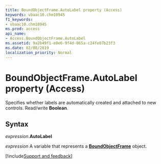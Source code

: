 ```yaml
---
title: BoundObjectFrame.AutoLabel property (Access)
keywords: vbaac10.chm10945
f1_keywords:
- vbaac10.chm10945
ms.prod: access
api_name:
- Access.BoundObjectFrame.AutoLabel
ms.assetid: 9a2b49f1-e0e6-9f4d-065a-c24fe07b23f3
ms.date: 02/08/2019
localization_priority: Normal
---
```



# BoundObjectFrame.AutoLabel property (Access)

Specifies whether labels are automatically created and attached to new controls. Read/write **Boolean**.


## Syntax

_expression_.**AutoLabel**

_expression_ A variable that represents a **[BoundObjectFrame](Access.BoundObjectFrame.md)** object.




[!include[Support and feedback](~/includes/feedback-boilerplate.md)]